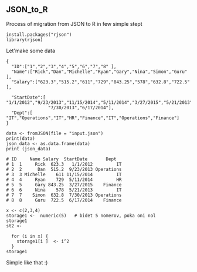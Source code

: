 ## JSON_to_R
   Process of migration from JSON to R in few simple stept

    install.packages("rjson")
    library(rjson)
  Let'make some data
    
    {
      "ID":["1","2","3","4","5","6","7","8" ],
      "Name":["Rick","Dan","Michelle","Ryan","Gary","Nina","Simon","Guru" ],
      "Salary":["623.3","515.2","611","729","843.25","578","632.8","722.5" ],

      "StartDate":[ "1/1/2012","9/23/2013","11/15/2014","5/11/2014","3/27/2015","5/21/2013",
                    "7/30/2013","6/17/2014"],
      "Dept":[ "IT","Operations","IT","HR","Finance","IT","Operations","Finance"]
    }

    data <- fromJSON(file = "input.json")
    print(data)
    json_data <- as.data.frame(data)
    print (json_data)

    # ID     Name Salary  StartDate       Dept
    # 1  1     Rick  623.3   1/1/2012         IT
    # 2  2      Dan  515.2  9/23/2013 Operations
    # 3  3 Michelle    611 11/15/2014         IT
    # 4  4     Ryan    729  5/11/2014         HR
    # 5  5     Gary 843.25  3/27/2015    Finance
    # 6  6     Nina    578  5/21/2013         IT
    # 7  7    Simon  632.8  7/30/2013 Operations
    # 8  8     Guru  722.5  6/17/2014    Finance

    x <- c(2,3,4)
    storage1 <-  numeric(5)   # bidet 5 nomerov, poka oni nol
    storage1
    st2 <-

      for (i in x) {
        storage1[i ]  <- i^2
      }
    storage1
Simple like that :)
